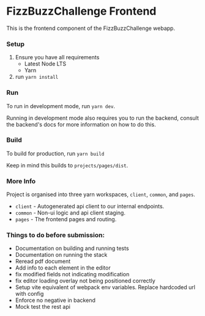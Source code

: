 # FizzBuzzChallenge Frontend

This is the frontend component of the FizzBuzzChallenge webapp.

### Setup
1. Ensure you have all requirements
   - Latest Node LTS
   - Yarn
2. run `yarn install`

### Run
To run in development mode, run `yarn dev`.

Running in development mode also requires you to run the backend, consult the backend's docs for more information on how
to do this.

### Build
To build for production, run `yarn build`

Keep in mind this builds to `projects/pages/dist`.

### More Info

Project is organised into three yarn workspaces, `client`, `common`, and `pages`.

- `client` - Autogenerated api client to our internal endpoints.
- `common` - Non-ui logic and api client staging.
- `pages` - The frontend pages and routing.

### Things to do before submission:
- Documentation on building and running tests
- Documentation on running the stack
- Reread pdf document
- Add info to each element in the editor
- fix modified fields not indicating modification
- fix editor loading overlay not being positioned correctly
- Setup vite equivalent of webpack env variables. Replace hardcoded url with config
- Enforce no negative in backend
- Mock test the rest api
